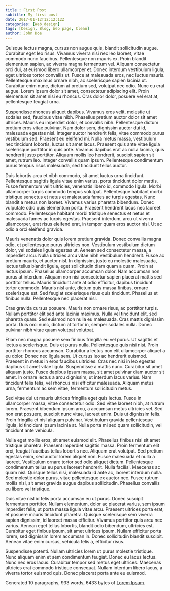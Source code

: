 ```yaml
---
title : First Post
subtitle: My first post
date: 2017-01-12T12:12:12Z
categories: [Web design]
tags: [Design, Blog, Web page, Clean]
author: John Doe
---
```


Quisque lectus magna, cursus non augue quis, blandit sollicitudin augue. Curabitur eget leo risus. Vivamus viverra nisi nec leo laoreet, vitae commodo nunc faucibus. Pellentesque non mauris ex. Proin blandit elementum sapien, ac viverra magna fermentum vel. Aliquam consectetur orci dui, at euismod libero ullamcorper et. Donec interdum vestibulum ligula, eget ultrices tortor convallis ut. Fusce at malesuada eros, nec luctus mauris. Pellentesque maximus ornare nibh, ac scelerisque sapien lacinia ut. Curabitur enim nunc, dictum at pretium sed, volutpat nec odio. Nunc eu erat augue. Lorem ipsum dolor sit amet, consectetur adipiscing elit. Proin elementum sit amet nisi eu rhoncus. Cras dolor dolor, posuere vel erat at, pellentesque feugiat urna.
<!-- more -->
Suspendisse rhoncus aliquet dapibus. Vivamus eros velit, molestie ut sodales sed, faucibus vitae nibh. Phasellus pretium auctor dolor sit amet ultrices. Mauris eu imperdiet dolor, et convallis nibh. Pellentesque dictum pretium eros vitae pulvinar. Nam dolor sem, dignissim auctor dui id, malesuada egestas nisl. Integer auctor hendrerit felis, vitae commodo purus vestibulum sed. Praesent eu eleifend mi. Nulla metus massa, vestibulum nec tincidunt lobortis, luctus sit amet lacus. Praesent quis ante vitae ligula scelerisque porttitor in quis ante. Vivamus dapibus erat ac nulla lacinia, quis hendrerit justo porttitor. Aliquam mollis leo hendrerit, suscipit sapien sit amet, rutrum leo. Integer convallis quam ipsum. Pellentesque condimentum purus tempus risus malesuada, sed tincidunt tellus auctor.

Duis lobortis arcu et nibh commodo, sit amet luctus urna tincidunt. Pellentesque sagittis ligula vitae enim varius, porta tincidunt dolor mattis. Fusce fermentum velit ultricies, venenatis libero id, commodo ligula. Morbi ullamcorper turpis commodo tempus volutpat. Pellentesque habitant morbi tristique senectus et netus et malesuada fames ac turpis egestas. Nunc blandit a metus non laoreet. Vivamus varius pharetra bibendum. Donec vulputate odio quis elementum porta. Praesent hendrerit lacus nec laoreet commodo. Pellentesque habitant morbi tristique senectus et netus et malesuada fames ac turpis egestas. Praesent interdum, arcu ut viverra ullamcorper, erat risus eleifend erat, in tempor quam eros auctor nisl. Ut ac odio a orci eleifend gravida.

Mauris venenatis dolor quis lorem pretium gravida. Donec convallis magna odio, et pellentesque purus ultricies non. Vestibulum vestibulum dictum dolor, vel sodales ligula egestas ut. Aenean sed consectetur massa, a imperdiet arcu. Nulla ultricies arcu vitae nibh vestibulum hendrerit. Fusce ac pretium mauris, et auctor nisl. In dignissim, justo eu molestie malesuada, lectus tellus blandit ligula, eget sollicitudin diam quam a quam. Proin at lectus ipsum. Phasellus ullamcorper accumsan dolor. Nam accumsan non purus at interdum. Aliquam non nisi consectetur sapien placerat mattis sed porttitor tellus. Mauris tincidunt ante at odio efficitur, dapibus tincidunt tortor commodo. Mauris nisl ante, dictum quis massa finibus, ornare scelerisque est. Sed feugiat scelerisque risus quis tincidunt. Phasellus et finibus nulla. Pellentesque nec placerat nisl.

Cras gravida cursus posuere. Mauris non ornare risus, ac porttitor turpis. Nullam porttitor elit sed ante lacinia maximus. Nulla vel tincidunt elit, sed pharetra quam. Sed euismod non nulla eu malesuada. Cras mattis dignissim porta. Duis orci nunc, dictum at tortor in, semper sodales nulla. Donec pulvinar nibh vitae quam volutpat volutpat.

Etiam nec magna posuere sem finibus fringilla eu vel purus. Ut sagittis et lectus a scelerisque. Duis et purus nulla. Pellentesque quis nisi nisi. Proin porttitor rhoncus accumsan. Curabitur a lectus non elit ullamcorper aliquet a eu dolor. Donec nec ligula sem. Ut cursus leo ac hendrerit euismod. Praesent in metus in eros faucibus ultricies. Cras nec nisi in leo egestas dapibus sit amet vitae ligula. Suspendisse a mattis nunc. Curabitur sit amet aliquam justo. Fusce dapibus ipsum massa, sit amet pulvinar diam auctor sit amet. In ornare lectus a arcu dignissim, ut interdum lacus varius. Nam tincidunt felis felis, vel rhoncus nisi efficitur malesuada. Aliquam metus urna, fermentum ac sem vitae, fermentum sollicitudin metus.

Sed vitae dui ut mauris ultrices fringilla eget quis lectus. Fusce in ullamcorper massa, vitae consectetur odio. Sed vitae laoreet nibh, at rutrum lorem. Praesent bibendum ipsum arcu, a accumsan metus ultricies vel. Sed non erat posuere, suscipit nunc vitae, laoreet enim. Duis ut dignissim felis. Proin fringilla et nisl aliquam pulvinar. Vestibulum gravida pellentesque ligula, id tincidunt ipsum lacinia at. Nulla porta mi sed quam sollicitudin, vel tincidunt ante vehicula.

Nulla eget mollis eros, sit amet euismod elit. Phasellus finibus nisl sit amet tristique pharetra. Praesent imperdiet sagittis massa. Proin fermentum elit orci, feugiat faucibus tellus lobortis nec. Aliquam erat volutpat. Sed pretium egestas enim, sed auctor lorem aliquet non. Fusce malesuada et nulla a laoreet. Vestibulum ornare tortor sed odio aliquet dictum. Pellentesque condimentum tellus eu purus laoreet hendrerit. Nulla facilisi. Maecenas ac quam nisl. Quisque tellus nisi, malesuada id ante ac, laoreet interdum nulla. Sed molestie dolor purus, vitae pellentesque ex auctor nec. Fusce rutrum mollis nisl, sit amet gravida augue dapibus sollicitudin. Phasellus convallis eu libero vel tristique.

Duis vitae nisl id felis porta accumsan eu ut purus. Donec suscipit fermentum porttitor. Nullam elementum, dolor ac placerat varius, sem ipsum imperdiet felis, ut porta massa ligula vitae arcu. Praesent ultrices porta erat, et posuere mauris tincidunt pharetra. Quisque scelerisque sem viverra sapien dignissim, id laoreet massa efficitur. Vivamus porttitor quis arcu nec varius. Aenean eget tellus lobortis, blandit odio bibendum, ultricies est. Curabitur eget finibus ipsum, sit amet ultrices ipsum. Nullam efficitur porta lorem, sed dignissim lorem accumsan in. Donec sollicitudin blandit suscipit. Aenean vitae enim cursus, vehicula felis a, efficitur risus.

Suspendisse potenti. Nullam ultricies lorem ut purus molestie tristique. Nunc aliquam enim et sem condimentum feugiat. Donec eu lacus lectus. Nunc nec eros lacus. Curabitur tempor sed metus eget ultrices. Maecenas ultricies erat commodo tristique consequat. Nullam interdum libero lacus, a viverra tortor euismod quis. Donec placerat porta ante eu euismod.

Generated 10 paragraphs, 933 words, 6433 bytes of [Lorem Ipsum](https://www.lipsum.com/).

